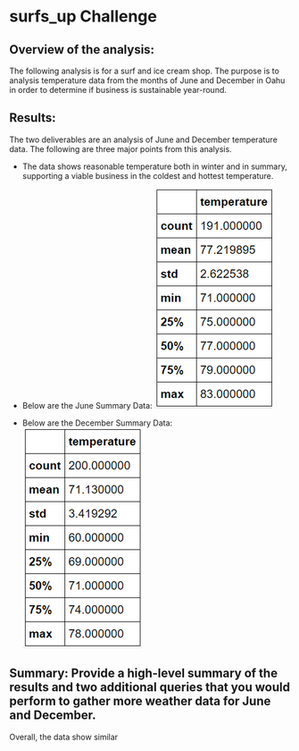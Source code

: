 # surfs_up Challenge

## Overview of the analysis:

The following analysis is for a surf and ice cream shop. The purpose is to analysis temperature data from the months of June and December in Oahu in order to determine if business is sustainable year-round.

## Results:

The two deliverables are an analysis of June and December temperature data. The following are three major points from this analysis.

- The data shows reasonable temperature both in winter and in summary, supporting a viable business in the coldest and hottest temperature.

- Below are the June Summary Data:
![](Summary_June.PNG)


- Below are the December Summary Data:
![](Summary_December.PNG)

## Summary: Provide a high-level summary of the results and two additional queries that you would perform to gather more weather data for June and December.

Overall, the data show similar 

